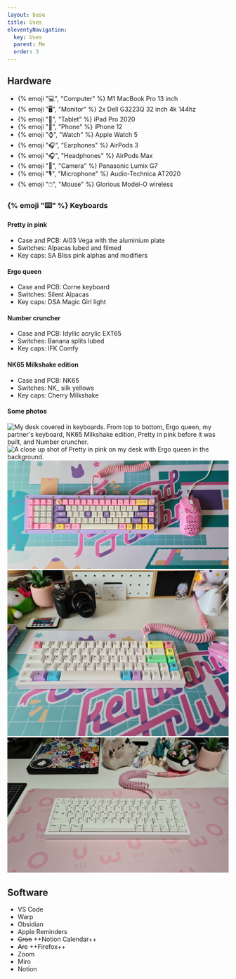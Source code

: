 ```yaml
---
layout: base
title: Uses
eleventyNavigation:
  key: Uses
  parent: Me
  order: 3
---
```


## Hardware

- {% emoji "💻", "Computer" %} M1 MacBook Pro 13 inch
- {% emoji "🖥️", "Monitor" %} 2x Dell G3223Q 32 inch 4k 144hz
- {% emoji "📱", "Tablet" %} iPad Pro 2020
- {% emoji "📱", "Phone" %} iPhone 12
- {% emoji "⌚️", "Watch" %} Apple Watch 5
- {% emoji "🎧", "Earphones" %} AirPods 3
- {% emoji "🎧", "Headphones" %} AirPods Max
- {% emoji "📸", "Camera" %} Panasonic Lumix G7
- {% emoji "🎙️", "Microphone" %} Audio-Technica AT2020
- {% emoji "🖱️", "Mouse" %} Glorious Model-O wireless

### {% emoji "⌨️" %} Keyboards

#### Pretty in pink

- Case and PCB: Ai03 Vega with the aluminium plate
- Switches: Alpacas lubed and filmed
- Key caps: SA Bliss pink alphas and modifiers

#### Ergo queen

- Case and PCB: Corne keyboard
- Switches: Silent Alpacas
- Key caps: DSA Magic Girl light

#### Number cruncher

- Case and PCB: Idyllic acrylic EXT65
- Switches: Banana splits lubed
- Key caps: IFK Comfy

#### NK65 Milkshake edition

- Case and PCB: NK65
- Switches: NK\_ silk yellows
- Key caps: Cherry Milkshake

#### Some photos

![My desk covered in keyboards. From top to bottom, Ergo queen, my partner's keyboard, NK65 Milkshake edition, Pretty in pink before it was built, and Number cruncher.](./src/assets/img/family-photo.png)
![A close up shot of Pretty in pink on my desk with Ergo queen in the background.](./src/assets/img/pretty-in-pink.png)
![Number cruncher with different key caps, DSA Astrolokeys, next to a bright pink Glorious Model-O mouse.](./src/assets/img/number-cruncher.jpg)
![NK65 Milkshake edition with its rainbow backlights on.](./src/assets/img/nk65-milkshake.jpg)
![NK65 with different key caps, black on white with Japanese legends.](./src/assets/img/nk65-other-caps.jpg)

## Software

- VS Code
- Warp
- Obsidian
- Apple Reminders
- ~~Cron~~ ++Notion Calendar++
- ~~Arc~~ ++Firefox++
- Zoom
- Miro
- Notion
